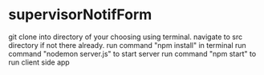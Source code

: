 # supervisorNotifForm

git clone into directory of your choosing using terminal.
navigate to src directory if not there already.
run command "npm install" in terminal
run command "nodemon server.js" to start server
run command "npm start" to run client side app
